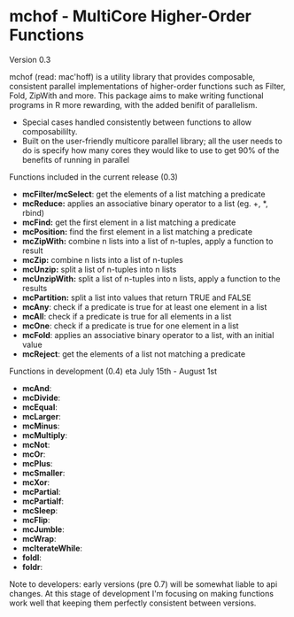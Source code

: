 mchof - MultiCore Higher-Order Functions
===
Version 0.3

mchof (read: mac'hoff) is a utility library that provides
composable, consistent parallel implementations of higher-order
functions such as Filter, Fold, ZipWith and more. This package aims to 
make writing functional programs in R more rewarding, with the added benifit
of parallelism.

 * Special cases handled consistently between functions to allow composabililty.	
 * Built on the user-friendly multicore parallel library; all the user needs to 
   do is specify how many cores they would like to use to get 90% of the benefits 
   of running in parallel
   
Functions included in the current release (0.3)

* **mcFilter/mcSelect**: get the elements of a list matching a predicate
* **mcReduce:** applies an associative binary operator to a list (eg. +, *, rbind)
* **mcFind:** get the first element in a list matching a predicate
* **mcPosition:** find the first element in a list matching a predicate
* **mcZipWith:** combine n lists into a list of n-tuples, apply a function to result
* **mcZip:** combine n lists into a list of n-tuples
* **mcUnzip:** split a list of n-tuples into n lists
* **mcUnzipWith:** split a list of n-tuples into n lists, apply a function to the results
* **mcPartition:** split a list into values that return TRUE and FALSE
* **mcAny**: check if a predicate is true for at least one element in a list
* **mcAll**: check if a predicate is true for all elements in a list
* **mcOne**: check if a predicate is true for one element in a list
* **mcFold**: applies an associative binary operator to a list, with an initial value
* **mcReject**: get the elements of a list not matching a predicate

Functions in development (0.4) eta July 15th - August 1st

* **mcAnd**:
* **mcDivide**:
* **mcEqual**:
* **mcLarger**:
* **mcMinus**:
* **mcMultiply**:
* **mcNot**:
* **mcOr**:
* **mcPlus**:
* **mcSmaller**:
* **mcXor**:
* **mcPartial**:
* **mcPartialf**:
* **mcSleep**:
* **mcFlip**:
* **mcJumble**:
* **mcWrap**:
* **mcIterateWhile**:
* **foldl**:
* **foldr**:

Note to developers: early versions (pre 0.7) will be somewhat liable to api 
changes. At this stage of development I'm focusing on making functions work well
that keeping them perfectly consistent between versions.
